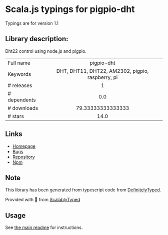
# Scala.js typings for pigpio-dht

Typings are for version 1.1

## Library description:
Dht22 control using node.js and pigpio.

|                    |                 |
| ------------------ | :-------------: |
| Full name          | pigpio-dht |
| Keywords           | DHT, DHT11, DHT22, AM2302, pigpio, raspberry, pi |
| # releases         | 1 |
| # dependents       | 0.0 |
| # downloads        | 79.33333333333333 |
| # stars            | 14.0 |

## Links
- [Homepage](https://github.com/depuits/pigpio-dht#readme)
- [Bugs](https://github.com/depuits/pigpio-dht/issues)
- [Repository](https://github.com/depuits/pigpio-dht)
- [Npm](https://www.npmjs.com/package/pigpio-dht)
    


## Note
This library has been generated from typescript code from [DefinitelyTyped](https://definitelytyped.org).

Provided with :purple_heart: from [ScalablyTyped](https://github.com/oyvindberg/ScalablyTyped)

## Usage
See [the main readme](../../readme.md) for instructions.


